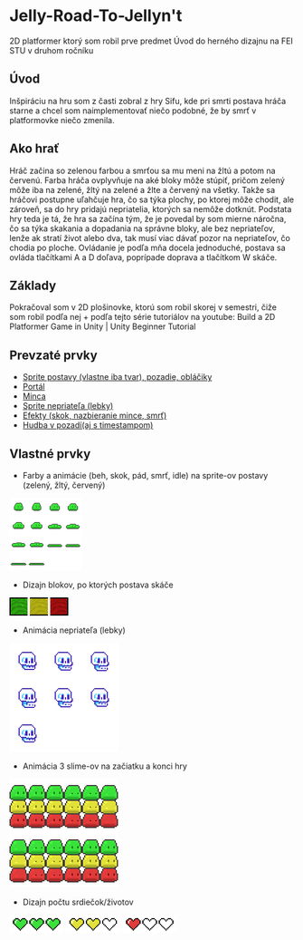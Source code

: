 # Jelly-Road-To-Jellyn't
2D platformer ktorý som robil prve predmet Úvod do herného dizajnu na FEI STU v druhom ročníku

## Úvod
Inšpiráciu na hru som z časti zobral z hry Sifu, kde pri smrti postava hráča
starne a chcel som naimplementovať niečo podobné, že by smrť v
platformovke niečo zmenila.

## Ako hrať
Hráč začina so zelenou farbou a smrťou sa mu meni na žltú a potom na
červenú. Farba hráča ovplyvňuje na aké bloky môže stúpiť, pričom zelený môže
iba na zelené, žltý na zelené a žlte a červený na všetky. Takže sa hráčovi
postupne uľahčuje hra, čo sa týka plochy, po ktorej môže chodit, ale zároveň,
sa do hry pridajú nepriatelia, ktorých sa nemôže dotknút. Podstata hry teda je
tá, že hra sa začína tým, že je povedal by som mierne náročna, čo sa týka
skakania a dopadania na správne bloky, ale bez nepriateľov, lenže ak stratí
život alebo dva, tak musí viac dávať pozor na nepriateľov, čo chodia po ploche.
Ovládanie je podľa mňa docela jednoduché, postava sa ovláda tlačítkami A a D
doľava, poprípade doprava a tlačítkom W skáče.

## Základy
Pokračoval som v 2D plošinovke, ktorú som robil skorej v semestri, čiže som
robil podľa nej + podľa tejto série tutoriálov na youtube:
Build a 2D Platformer Game in Unity | Unity Beginner Tutorial

## Prevzaté prvky
* [Sprite postavy (vlastne iba tvar), pozadie, obláčiky](https://assetstore.unity.com/packages/2d/characters/bolt-2d-jellyfarmassets-pack-188722)
* [Portál](https://www.thecryptobulbs.com)
* [Minca](https://www.artstation.com/artwork/R3KvBe)
* [Sprite nepriateľa (lebky)](https://www.shutterstock.com/de/imagevector/human-skull-pixel-art-icon-isolated-1965417196)
* [Efekty (skok, nazbieranie mince, smrť)](https://assetstore.unity.com/packages/audio/sound-fx/free-casualgame-sfx-pack-54116)
* [Hudba v pozadí(aj s timestampom)](https://www.youtube.com/watch?v=xb0cMDEyMzg&t=3904s)

## Vlastné prvky
* Farby a animácie (beh, skok, pád, smrť, idle) na sprite-ov postavy (zelený, žltý, červený)

![image](Assets/Sprites/Character/Green%20Jelly/Green%20jelly%20death.png)

* Dizajn blokov, po ktorých postava skáče

![image](Assets/Terrain/LeftGreen.png)
![image](Assets/Terrain/MiddleYellow.png)
![image](Assets/Terrain/RightRed.png)

* Animácia nepriateľa (lebky)

![image](Assets/Sprites/Character/Skull/skull%20walking%201.png)

* Animácia 3 slime-ov na začiatku a konci hry

![image](Assets/Sprites/Character/3Jellys.png)

* Dizajn počtu srdiečok/životov

![image](/Assets/Sprites/3%20hearts.png)
![image](/Assets/Sprites/2%20hearts.png)
![image](/Assets/Sprites/1%20heart.png)

